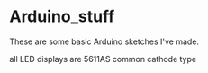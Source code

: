 # Arduino_stuff
These are some basic Arduino sketches I've made.

all LED displays are 5611AS common cathode type
